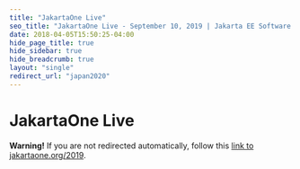 ```yaml
---
title: "JakartaOne Live"
seo_title: "JakartaOne Live - September 10, 2019 | Jakarta EE Software | Cloud Native"
date: 2018-04-05T15:50:25-04:00
hide_page_title: true
hide_sidebar: true
hide_breadcrumb: true
layout: "single"
redirect_url: "japan2020"
---
```


# JakartaOne Live

<div class="alert alert-danger margin-top-20 text-center" role="alert">
    <strong>Warning!</strong> If you are not redirected automatically, follow this <a href="{{ relref "japan2020" }}">link to jakartaone.org/2019</a>.
</div>